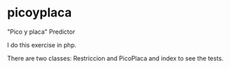# picoyplaca
"Pico y placa" Predictor

I do this exercise in php.

There are two classes: Restriccion and PicoPlaca and index to see the tests.
